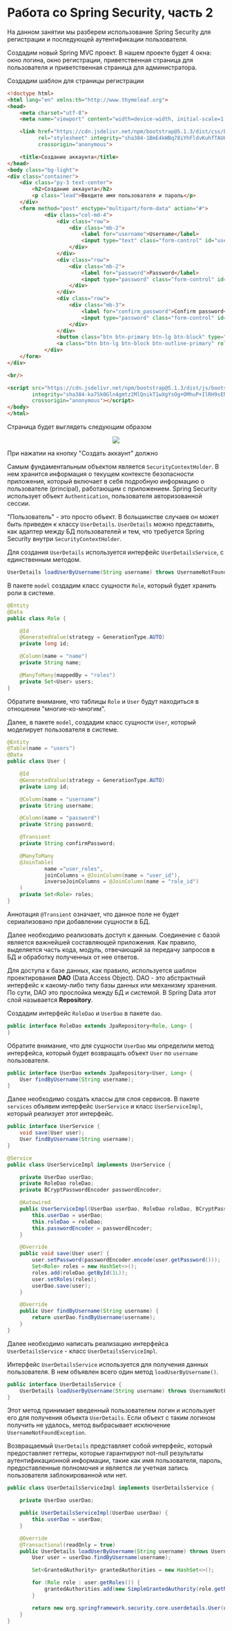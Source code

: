 # Работа со Spring Security, часть 2


На данном занятии мы разберем использование Spring Security для регистрации и последующей аутентификации пользователя.

Создадим новый Spring MVC проект. В нашем проекте будет 4 окна: окно логина, окно регистрации, приветственная страница для пользователя и приветственная страница для администратора.

Создадим шаблон для страницы регистрации

```html
<!doctype html>
<html lang="en" xmlns:th="http://www.thymeleaf.org">
<head>
    <meta charset="utf-8">
    <meta name="viewport" content="width=device-width, initial-scale=1, shrink-to-fit=no">

    <link href="https://cdn.jsdelivr.net/npm/bootstrap@5.1.3/dist/css/bootstrap.min.css"
          rel="stylesheet" integrity="sha384-1BmE4kWBq78iYhFldvKuhfTAU6auU8tT94WrHftjDbrCEXSU1oBoqyl2QvZ6jIW3"
          crossorigin="anonymous">

    <title>Создание аккаунта</title>
</head>
<body class="bg-light">
<div class="container">
    <div class="py-3 text-center">
        <h2>Создание аккаунта</h2>
        <p class="lead">Введите имя пользователя и пароль</p>
    </div>
    <form method="post" enctype="multipart/form-data" action="#">
            <div class="col-md-4">
                <div class="row">
                    <div class="mb-2">
                        <label for="username">Username</label>
                        <input type="text" class="form-control" id="username" placeholder="" value="">
                    </div>
                </div>
                <div class="row">
                    <div class="mb-2">
                        <label for="password">Password</label>
                        <input type="password" class="form-control" id="password" placeholder="" value="">
                    </div>
                </div>
                <div class="row">
                    <div class="mb-3">
                        <label for="confirm_password">Confirm password</label>
                        <input type="password" class="form-control" id="confirm_password" placeholder="" value="">
                    </div>
                </div>
                <button class="btn btn-primary btn-lg btn-block" type="submit" value="Submit">Создать аккаунт</button>
                <a class="btn btn-lg btn-block btn-outline-primary" role="button" aria-disabled="true">Назад</a>
            </div>
    </form>
</div>

<br/>

<script src="https://cdn.jsdelivr.net/npm/bootstrap@5.1.3/dist/js/bootstrap.bundle.min.js"
        integrity="sha384-ka7Sk0Gln4gmtz2MlQnikT1wXgYsOg+OMhuP+IlRH9sENBO0LRn5q+8nbTov4+1p"
        crossorigin="anonymous"></script>
</body>
</html>
```

Страница будет выглядеть следующим образом

<p align="center">
  <img src="img/img_01.png" />
</p>

При нажатии на кнопку "Создать аккаунт" должно 

Самым фундаментальным объектом является `SecurityContextHolder`. В нем хранится информация о текущем контексте безопасности приложения, который включает в себя подробную информацию о пользователе (principal), работающим с приложением. Spring Security использует объект `Authentication`, пользователя авторизованной сессии.

"Пользователь" - это просто объект. В большинстве случаев он может быть приведен к классу `UserDetails`. `UserDetails` можно представить, как адаптер между БД пользователей и тем, что требуется Spring Security внутри `SecurityContextHolder`.

Для создания `UserDetails` используется интерфейс `UserDetailsService`, с единственным методом.

```java
UserDetails loadUserByUsername(String username) throws UsernameNotFoundException 
```

В пакете `model` создадим класс сущности `Role`, который будет хранить роли в системе.

```java
@Entity
@Data
public class Role {

    @Id
    @GeneratedValue(strategy = GenerationType.AUTO)
    private long id;

    @Column(name = "name")
    private String name;

    @ManyToMany(mappedBy = "roles")
    private Set<User> users;
}
```

Обратите внимание, что таблицы `Role` и `User` будут находиться в отношении "многие-ко-многим".

Далее, в пакете `model`, создадим класс сущности `User`, который моделирует пользователя в системе.

```java
@Entity
@Table(name = "users")
@Data
public class User {

    @Id
    @GeneratedValue(strategy = GenerationType.AUTO)
    private Long id;

    @Column(name = "username")
    private String username;

    @Column(name = "password")
    private String password;

    @Transient
    private String confirmPassword;

    @ManyToMany
    @JoinTable(
            name ="user_roles",
            joinColumns = @JoinColumn(name = "user_id"),
            inverseJoinColumns = @JoinColumn(name = "role_id")
    )
    private Set<Role> roles;
}
```

Аннотация `@Transient` означает, что данное поле не будет сериализовано при добавлении сущности в БД.

Далее необходимо реализовать доступ к данным. Соединение с базой является важнейшей составляющей приложения. Как правило, выделяется часть кода, модуль, отвечающий за передачу запросов в БД и обработку полученных от нее ответов.

Для доступа к базе данных, как правило, используется шаблон проектирования **DAO** (Data Access Object). DAO - это абстрактный интерфейс к какому-либо типу базы данных или механизму хранения. По сути, DAO это прослойка между БД и системой. В Spring Data этот слой называется **Repository**.

Создадим интерфейс `RoleDao` и `UserDao` в пакете `dao`.

```java
public interface RoleDao extends JpaRepository<Role, Long> {
}
```

Обратите внимание, что для сущности `UserDao` мы определили метод интерфейса, который будет возвращать объект `User` по `username` пользователя.

```java
public interface UserDao extends JpaRepository<User, Long> {
    User findByUsername(String username);
}
```

Далее необходимо создать классы для слоя сервисов. В пакете `services` объявим интерфейс `UserService` и класс `UserServiceImpl`, который реализует этот интерфейс.

```java
public interface UserService {
    void save(User user);
    User findByUsername(String username);
}
```

```java
@Service
public class UserServiceImpl implements UserService {

    private UserDao userDao;
    private RoleDao roleDao;
    private BCryptPasswordEncoder passwordEncoder;

    @Autowired
    public UserServiceImpl(UserDao userDao, RoleDao roleDao, BCryptPasswordEncoder passwordEncoder) {
        this.userDao = userDao;
        this.roleDao = roleDao;
        this.passwordEncoder = passwordEncoder;
    }

    @Override
    public void save(User user) {
        user.setPassword(passwordEncoder.encode(user.getPassword()));
        Set<Role> roles = new HashSet<>();
        roles.add(roleDao.getById(1L));
        user.setRoles(roles);
        userDao.save(user);
    }

    @Override
    public User findByUsername(String username) {
        return userDao.findByUsername(username);
    }
}
```

Далее необходимо написать реализацию интерфейса `UserDetailsService` - класс `UserDetailsServiceImpl`.

Интерфейс `UserDetailsService` используется для получения данных пользователя. В нем объявлен всего один метод `loadUserByUsername()`.

```java
public interface UserDetailsService {
    UserDetails loadUserByUsername(String username) throws UsernameNotFoundException;
}
```

Этот метод принимает введенный пользователем логин и использует его для получения объекта `UserDetails`. Если объект с таким логином получить не удалось, метод выбрасывает исключение `UsernameNotFoundException`.

Возвращаемый `UserDetails` представляет собой интерфейс, который предоставляет геттеры, которые гарантируют not-null результаты аутентификационной информации, такие как имя пользователя, пароль, предоставленные полномочия и является ли учетная запись пользователя заблокированной или нет.

```java
public class UserDetailsServiceImpl implements UserDetailsService {

    private UserDao userDao;

    public UserDetailsServiceImpl(UserDao userDao) {
        this.userDao = userDao;
    }

    @Override
    @Transactional(readOnly = true)
    public UserDetails loadUserByUsername(String username) throws UsernameNotFoundException {
        User user = userDao.findByUsername(username);

        Set<GrantedAuthority> grantedAuthorities = new HashSet<>();

        for (Role role : user.getRoles()) {
            grantedAuthorities.add(new SimpleGrantedAuthority(role.getName()));
        }

        return new org.springframework.security.core.userdetails.User(user.getUsername(), user.getPassword(), grantedAuthorities);
    }
}
```